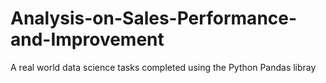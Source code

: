 # Analysis-on-Sales-Performance-and-Improvement
A real world data science tasks completed using the Python Pandas libray
